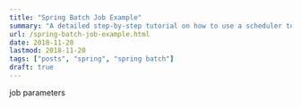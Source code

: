 ```yaml
---
title: "Spring Batch Job Example"
summary: "A detailed step-by-step tutorial on how to use a scheduler to run Spring Batch jobs using Spring Boot and Maven."
url: /spring-batch-job-example.html
date: 2018-11-20
lastmod: 2018-11-20
tags: ["posts", "spring", "spring batch"]
draft: true
---
```


job parameters
